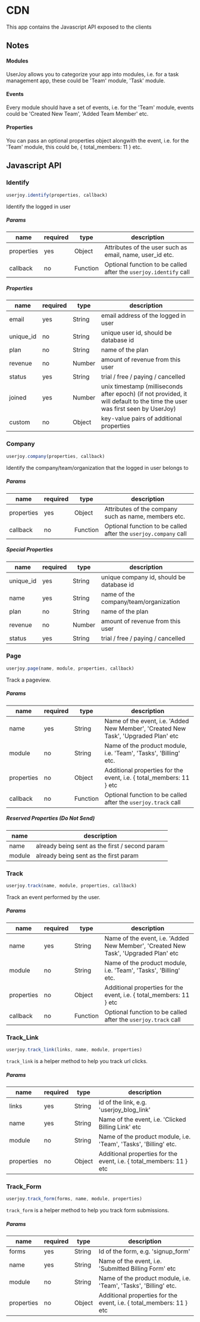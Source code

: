 # CDN

This app contains the Javascript API exposed to the clients

## Notes

#### Modules
UserJoy allows you to categorize your app into modules, i.e. for a task management app, these could be 'Team' module, 'Task' module.

#### Events
Every module should have a set of events, i.e. for the 'Team' module, events could be  'Created New Team', 'Added Team Member' etc.

#### Properties
You can pass an optional properties object alongwith the event, i.e. for the 'Team' module, this could be, { total_members: 11 } etc.


## Javascript API


### Identify

```js
userjoy.identify(properties, callback)
```

Identify the logged in user

##### Params

name       | required  | type      | description
-----      | ------    | -----     | ------
properties | yes       | Object    | Attributes of the user such as email, name, user_id etc.
callback   | no        | Function  | Optional function to be called after the `userjoy.identify` call

##### Properties

name       | required  | type      | description
-----      | ------    | ------    | ----------
email      | yes       | String    | email address of the logged in user
unique_id  | no        | String    | unique user id, should be database id
plan       | no        | String    | name of the plan
revenue    | no        | Number    | amount of revenue from this user
status     | yes       | String    | trial / free / paying / cancelled
joined     | yes       | Number    | unix timestamp (milliseconds after epoch) (if not provided, it will default to the time the user was first seen by UserJoy)
custom     | no        | Object    | key-value pairs of additional properties


### Company

```js
userjoy.company(properties, callback)
```

Identify the company/team/organization that the logged in user belongs to

##### Params

name       | required  | type      | description
-----      | ------    | -----     | ------
properties | yes       | Object    | Attributes of the company such as name, members etc.
callback   | no        | Function  | Optional function to be called after the `userjoy.company` call

##### Special Properties

name       | required  | type      | description
-----      | ------    | ------    | -----
unique_id  | yes       | String    | unique company id, should be database id
name       | yes       | String    | name of the company/team/organization
plan       | no        | String    | name of the plan
revenue    | no        | Number    | amount of revenue from this user
status     | yes       | String    | trial / free / paying / cancelled


### Page

```js
userjoy.page(name, module, properties, callback)
```

Track a pageview.

##### Params

name       | required  | type      | description
-----      | ------    | -----     | ------
name       | yes       | String    | Name of the event, i.e. 'Added New Member', 'Created New Task', 'Upgraded Plan' etc
module     | no        | String    | Name of the product module, i.e. 'Team', 'Tasks', 'Billing' etc.
properties | no        | Object    | Additional properties for the event, i.e. { total_members: 11 } etc
callback   | no        | Function  | Optional function to be called after the `userjoy.track` call


##### Reserved Properties (Do Not Send)

name       | description
-----      | ------
name       | already being sent as the first / second param
module     | already being sent as the first param



### Track

```js
userjoy.track(name, module, properties, callback)
```

Track an event performed by the user.

##### Params

name       | required  | type      | description
-----      | ------    | -----     | ------
name       | yes       | String    | Name of the event, i.e. 'Added New Member', 'Created New Task', 'Upgraded Plan' etc
module     | no        | String    | Name of the product module, i.e. 'Team', 'Tasks', 'Billing' etc.
properties | no        | Object    | Additional properties for the event, i.e. { total_members: 11 } etc
callback   | no        | Function  | Optional function to be called after the `userjoy.track` call


### Track_Link

```js
userjoy.track_link(links, name, module, properties)
```

`track_link` is a helper method to help you track url clicks.

##### Params

name       | required  | type       | description
-----      | ------    | -----      | ------
links      | yes       | String     | id of the link, e.g. 'userjoy_blog_link'
name       | yes       | String     | Name of the event, i.e. 'Clicked Billing Link' etc
module     | no        | String    | Name of the product module, i.e. 'Team', 'Tasks', 'Billing' etc.
properties | no        | Object    | Additional properties for the event, i.e. { total_members: 11 } etc


### Track_Form

```js
userjoy.track_form(forms, name, module, properties)
```

`track_form` is a helper method to help you track form submissions.

##### Params

name       | required  | type       | description
-----      | ------    | -----      | ------
forms      | yes       | String     | Id of the form, e.g. 'signup_form'
name       | yes       | String     | Name of the event, i.e. 'Submitted Billing Form' etc
module     | no        | String     | Name of the product module, i.e. 'Team', 'Tasks', 'Billing' etc.
properties | no        | Object    | Additional properties for the event, i.e. { total_members: 11 } etc

